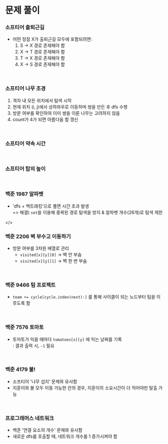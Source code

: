 # 문제 풀이

### 소프티어 출퇴근길

- 어떤 정점 X가 출퇴근길 모두에 포함되려면:
    1. S -> X 경로 존재해야 함
    2. X -> T 경로 존재해야 함
    3. T -> X 경로 존재해야 함
    4. X -> S 경로 존재해야 함

</br>

### 소프티어 나무 조경

1. 격자 내 모든 위치에서 탐색 시작
2. 현재 위치 (i, j)에서 상하좌우로 이동하며 쌍을 만든 후 dfs 수행
3. 방문 여부를 확인하여 이미 쌍을 이룬 나무는 고려하지 않음
4. count가 4가 되면 아름다움 합 갱신

</br>

### 소프티어 약속 시간

</br>

### 소프티어 탑의 높이

</br>

### 백준 1987 알파벳

- 'dfs + 백트래킹'으로 풀면 시간 초과 발생 <br>
=> 해결) `set`을 이용해 중복된 경로 탐색을 방지 & 알파벳 개수(26개)로 탐색 제한

</>

### 백준 2206 벽 부수고 이동하기

- 방문 여부를 3차원 배열로 관리 
    - `visited[x][y][0]` -> 벽 안 부숨 
    - `visited[x][y][1]` -> 벽 한 번 부숨

</br>

### 백준 9466 텀 프로젝트

- `team += cycle[cycle.index(next):]` 를 통해 사이클이 되는 노드부터 팀을 이루도록 함

</br>

### 백준 7576 토마토

- 토마토가 익을 때마다 `tomatoes[x][y]` 에 익는 날짜를 기록<br>
    : 결과 출력 시, `-1` 필요

</br>

### 백준 4179 불!

- 소프티어 '나무 섭지' 문제와 유사함
- 지훈이와 불 모두 이동 가능한 칸의 경우, 지훈이의 소요시간이 더 적어야만 탈출 가능

</br>

### 프로그래머스 네트워크

- 백준 '연결 요소의 개수' 문제와 유사함
- 새로운 dfs를 호출할 때, 네트워크 개수를 1 증가시켜야 함